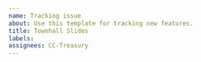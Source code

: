 ```yaml
---
name: Tracking issue
about: Use this template for tracking new features.
title: Townhall Slides
labels: 
assignees: CC-Treasury
---
```

